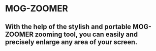# MOG-ZOOMER

With the help of the stylish and portable MOG-ZOOMER zooming tool, you can easily and precisely enlarge any area of your screen.
---

